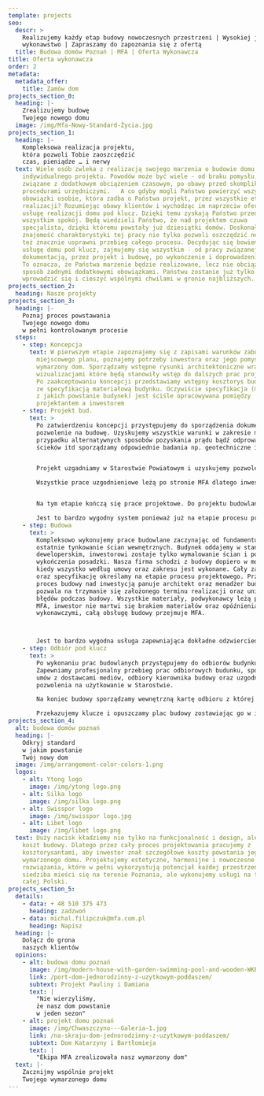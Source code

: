 ```yaml
---
template: projects
seo:
  descr: >
    Realizujemy każdy etap budowy nowoczesnych przestrzeni | Wysokiej jakości
    wykonawstwo | Zapraszamy do zapoznania się z ofertą
  title: Budowa domów Poznań | MFA | Oferta Wykonawcza
title: Oferta wykonawcza
order: 2
metadata:
  metadata_offer:
    title: Zamów dom
projects_section_0:
  heading: |-
    Zrealizujemy budowę
    Twojego nowego domu
  image: /img/Mfa-Nowy-Standard-Życia.jpg
projects_section_1:
  heading: |-
    Kompleksowa realizacja projektu,
    która pozwoli Tobie zaoszczędzić
    czas, pieniądze … i nerwy
  text: Wiele osób zwleka z realizacją swojego marzenia o budowie domu według
    indywidualnego projektu. Powodów może być wiele - od braku pomysłu, po obawy
    związane z dodatkowym obciążeniem czasowym, po obawy przed skomplikowanymi
    procedurami urzędniczymi. 	A co gdyby mogli Państwo powierzyć wszystkie
    obowiązki osobie, która zadba o Państwa projekt, przez wszystkie etapy jego
    realizacji? Rozumiejąc obawy klientów i wychodząc im naprzeciw oferujemy
    usługę realizacji domu pod klucz. Dzięki temu zyskają Państwo przede
    wszystkim spokój. Będą wiedzieli Państwo, że nad projektem czuwa
    specjalista, dzięki któremu powstały już dziesiątki domów. Doskonała
    znajomość charakterystyki tej pracy nie tylko pozwoli oszczędzić nerwy, ale
    też znacznie usprawni przebieg całego procesu. Decydując się bowiem na
    usługę domu pod klucz, zajmujemy się wszystkim - od pracy związanej z
    dokumentacją, przez projekt i budowę, po wykończenie i doprowadzenie mediów.
    To oznacza, że Państwa marzenie będzie realizowane, lecz nie obciąży w żaden
    sposób żadnymi dodatkowymi obowiązkami. Państwu zostanie już tylko
    wprowadzić się i cieszyć wspólnymi chwilami w gronie najbliższych.
projects_section_2:
  heading: Nasze projekty
projects_section_3:
  heading: |-
    Poznaj proces powstawania
    Twojego nowego domu
    w pełni kontrolowanym procesie
  steps:
    - step: Koncepcja
      text: W pierwszym etapie zapoznajemy się z zapisami warunków zabudowy bądź
        miejscowego planu, poznajemy potrzeby inwestora oraz jego pomysł na
        wymarzony dom. Sporządzamy wstępne rysunki architektoniczne wraz z
        wizualizacjami które będą stanowiły wstęp do dalszych prac projektowych.
        Po zaakceptowaniu koncepcji przedstawiamy wstępny kosztorys budowy wraz
        ze specyfikacją materiałową budynku. Oczywiście specyfikacja (materiały
        z jakich powstanie budynek) jest ściśle opracowywana pomiędzy
        projektantem a inwestorem
    - step: Projekt bud.
      text: >
        Po zatwierdzeniu koncepcji przystępujemy do sporządzenia dokumentacji na
        pozwolenie na budowę. Uzyskujemy wszystkie warunki w zakresie mediów, w
        przypadku alternatywnych sposobów pozyskania prądu bądź odprowadzania
        ścieków itd sporządzamy odpowiednie badania np. geotechniczne itd.


        Projekt uzgadniamy w Starostwie Powiatowym i uzyskujemy pozwolenie na budowę.

        Wszystkie prace uzgodnieniowe leżą po stronie MFA dlatego inwestor nie musi martwić się o pozyskanie map, warunków zabudowy, warunków technicznych oraz pozwolenie na budowę. Jest to bardzo wygodne dla osób nie mających czasu na jeżdżenie po Urzędach i nie znających się na procesie uzgodnieniowym projektów. 


        Na tym etapie kończą się prace projektowe. Do projektu budowlanego załączamy Państwu również ofertę wykonawczą. Podczas procesu projektowanego opracowujemy kosztorys kwoty wybudowania domu. Jeżeli cena wybudowania przez nas domu współgra z Państwa budżetem, zaraz po uzyskaniu pozwolenia na budowę przyjeżdżamy i zaczynamy budować Państwa dom.

        Jest to bardzo wygodny system ponieważ już na etapie procesu projektowego znają Państwo finalną cenę domu i nie muszą się niczym martwić. Podpisujemy wspólną umowę w której zawieramy specyfikację budynku (materiały z jakich zostanie on wybudowany), termin realizacji oraz finalną kwotę. Cała reszta leży po stronie MFA, inwestor nie musi się niczym martwić dogląda tylko powstający budynek.
    - step: Budowa 
      text: >
        Kompleksowo wykonujemy prace budowlane zaczynając od fundamentów po
        ostatnie tynkowanie ścian wewnętrznych. Budynek oddajemy w stanie
        deweloperskim, inwestorowi zostaje tylko wymalowanie ścian i położenie
        wykończenia posadzki. Nasza firma schodzi z budowy dopiero w momencie
        kiedy wszystko według umowy oraz zakresu jest wykonane. Cały zakres prac
        oraz specyfikację określamy na etapie procesu projektowego. Przez cały
        proces budowy nad inwestycją panuje architekt oraz menadżer budowy co
        pozwala na trzymanie się założonego terminu realizacji oraz uniknięcie
        błędów podczas budowy. Wszystkie materiały, podwykonawcy leżą po stronie
        MFA, inwestor nie martwi się brakiem materiałów oraz opóźnieniami
        wykonawczymi, całą obsługę budowy przejmuje MFA.



        Jest to bardzo wygodna usługa zapewniająca dokładne odzwierciedlenie projektu budowlanego w rzeczywistości. Inwestor jest zwolniony z codziennych problemów budowy, może codziennie doglądać budujący się budynek bez zawracania sobie głowy problematycznym procesem inwestycyjnym.
    - step: Odbiór pod klucz
      text: >
        Po wykonaniu prac budowlanych przystępujemy do odbiorów budynku.
        Zapewniamy profesjonalny przebieg prac odbiorowych budunku, sporządzenia
        umów z dostawcami mediów, odbiory kierownika budowy oraz uzgodnienie
        pozwolenia na użytkowanie w Starostwie.

        Na koniec budowy sporządzamy wewnętrzną kartę odbioru z której inwestor nas rozlicza.

        Przekazujemy klucze i opuszczamy plac budowy zostawiając go w idealnym stanie.
projects_section_4:
  alt: budowa domów poznań
  heading: |-
    Odkryj standard
    w jakim powstanie
    Twój nowy dom
  image: /img/arrangement-color-colors-1.png
  logos:
    - alt: Ytong logo
      image: /img/ytong logo.png
    - alt: Silka logo
      image: /img/silka logo.png
    - alt: Swisspor logo
      image: /img/swisspor logo.jpg
    - alt: Libet logo
      image: /img/libet logo.png
  text: Duży nacisk kładziemy nie tylko na funkcjonalność i design, ale również
    koszt budowy. Dlatego przez cały proces projektowania pracujemy z
    kosztorysantami, aby inwestor znał szczegółowe koszty powstania jego
    wymarzonego domu. Projektujemy estetyczne, harmonijne i nowoczesne
    rozwiązania, które w pełni wykorzystują potencjał każdej przestrzeni. Nasza
    siedziba mieści się na terenie Poznania, ale wykonujemy usługi na terenie
    całej Polski.
projects_section_5:
  details:
    - data: + 48 510 375 473
      heading: zadzwoń
    - data: michal.filipczuk@mfa.com.pl
      heading: Napisz
  heading: |-
    Dołącz do grona
    naszych klientów
  opinions:
    - alt: budowa domu poznań
      image: /img/modern-house-with-garden-swimming-pool-and-wooden-WKEPMZY.jpg
      link: /port-dom-jednorodzinny-z-uzytkowym-poddaszem/
      subtext: Projekt Pauliny i Damiana
      text: |
        "Nie wierzyliśmy,
        że nasz dom powstanie
        w jeden sezon"
    - alt: projekt domu poznań
      image: /img/Chwaszczyno---Galeria-1.jpg
      link: /na-skraju-dom-jednorodzinny-z-uzytkowym-poddaszem/
      subtext: Dom Katarzyny i Bartłomieja
      text: |
        "Ekipa MFA zrealizowała nasz wymarzony dom"
  text: |-
    Zacznijmy wspólnie projekt
    Twojego wymarzonego domu
---
```

